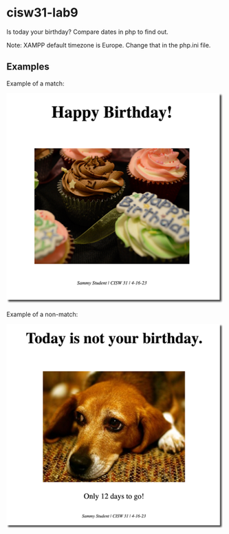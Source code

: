 # cisw31-lab9

Is today your birthday? Compare dates in php to find out.

Note: XAMPP default timezone is Europe. Change that in the php.ini file.

## Examples

Example of a match:

![](assets/match.png)

Example of a non-match:

![](assets/no-match.png)
